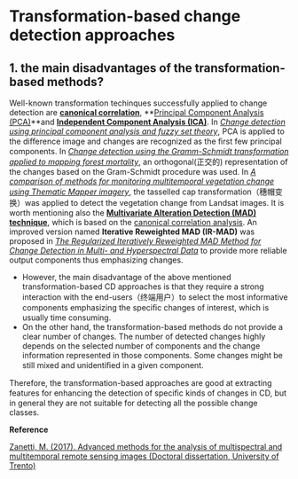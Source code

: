 # Transformation-based change detection approaches

## 1. the main disadvantages of the transformation-based methods?

Well-known transformation techinques successfully applied to change detection are **[canonical correlation](https://ieeexplore.ieee.org/document/988962)**, **[Principal Component Analysis (PCA)](https://ieeexplore.ieee.org/document/5196726/)**and **[Independent Component Analysis (ICA)](https://ieeexplore.ieee.org/document/5418265)**. In *[Change detection using principal component analysis and fuzzy set theory](https://www.tandfonline.com/doi/abs/10.1080/07038992.1993.10855147)*, PCA is applied to the diﬀerence image and changes are recognized as the ﬁrst few principal components. In *[Change detection using the Gramm-Schmidt transformation applied to mapping forest mortality](https://www.sciencedirect.com/science/article/abs/pii/0034425794900760)*, an orthogonal(正交的) representation of the changes based on the Gram-Schmidt procedure was used. In *[A comparison of methods for monitoring multitemporal vegetation change using Thematic Mapper imagery](https://www.sciencedirect.com/science/article/pii/S0034425701002966)*, the tasselled cap transformation（穗帽变换）was applied to detect the vegetation change from Landsat images. It is worth mentioning also the **[Multivariate Alteration Detection (MAD) technique](http://www.forskningsdatabasen.dk/en/catalog/2389479123)**, which is based on the [canonical correlation analysis](https://ieeexplore.ieee.org/document/988962). An improved version named **Iterative Reweighted MAD (IR-MAD)** was proposed in *[The Regularized Iteratively Reweighted MAD Method for Change Detection in Multi- and Hyperspectral Data](https://ieeexplore.ieee.org/document/4060945)*  to provide more reliable output components thus emphasizing changes.

* However, the main disadvantage of the above mentioned transformation-based CD approaches is that they require a strong interaction with the end-users（终端用户）to select the most informative components emphasizing the speciﬁc changes of interest, which is usually time consuming.
* On the other hand, the transformation-based methods do not provide a clear number of changes. The number of detected changes highly depends on the selected number of components and the change information represented in those components. Some changes might be still mixed and unidentiﬁed in a given component.

Therefore, the transformation-based approaches are good at extracting features for enhancing the detection of speciﬁc kinds of changes in CD, but in general they are not suitable for detecting all the possible change classes.

**Reference**

[Zanetti, M. (2017). Advanced methods for the analysis of multispectral and multitemporal remote sensing images (Doctoral dissertation, University of Trento)](http://eprints-phd.biblio.unitn.it/2041/)